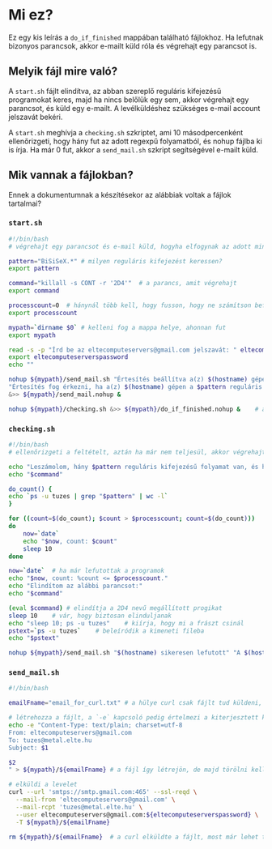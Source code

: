 # Mi ez?
Ez egy kis leírás a `do_if_finished` mappában található fájlokhoz. Ha lefutnak bizonyos parancsok, akkor e-mailt küld róla és végrehajt egy parancsot is.

## Melyik fájl mire való?
A `start.sh` fájlt elindítva, az abban szereplő reguláris kifejezésű programokat keres, majd ha nincs belőlük egy sem, akkor végrehajt egy parancsot, és küld egy e-mailt. A levélküldéshez szükséges e-mail account jelszavát bekéri.

A `start.sh` meghívja a `checking.sh` szkriptet, ami 10 másodpercenként ellenőrizgeti, hogy hány fut az adott regexpű folyamatból, és nohup fájlba ki is írja. Ha már 0 fut, akkor a `send_mail.sh` szkript segítségével e-mailt küld.

## Mik vannak a fájlokban?
Ennek a dokumentumnak a készítésekor az alábbiak voltak a fájlok tartalmai?

### `start.sh`
```bash
#!/bin/bash
# végrehajt egy parancsot és e-mail küld, hogyha elfogynak az adott minátjú programok, ehhez pedig bekér egy e-mail account jelszót

pattern="BiSiSeX.*"	# milyen reguláris kifejezést keressen?
export pattern

command="killall -s CONT -r '2D4'"	# a parancs, amit végrehajt
export command

processcount=0	# hánynál több kell, hogy fusson, hogy ne számítson befejezettnek
export processcount

mypath=`dirname $0`	# kelleni fog a mappa helye, ahonnan fut
export mypath

read -s -p "Írd be az eltecomputeservers@gmail.com jelszavát: " eltecomputeserverspassword	# bekéri a jelszót, és nem írja ki a terminálra
export eltecomputeserverspassword
echo ""

nohup ${mypath}/send_mail.sh "Értesítés beállítva a(z) $(hostname) gépen" \
"Értesítés fog érkezni, ha a(z) $(hostname) gépen a $pattern reguláris kifejezésű folyamatok száma $processcount alá csökken, és végrehajtja az alábbi parancsot:\n$command" \
&>> ${mypath}/send_mail.nohup &

nohup ${mypath}/checking.sh &>> ${mypath}/do_if_finished.nohup &	# addig fut, amíg van folyamat, de le van választva a terminálról
```

### `checking.sh`
```bash
#!/bin/bash
# ellenőrizgeti a feltételt, aztán ha már nem teljesül, akkor végrehajta a maradékot

echo "Leszámolom, hány $pattern reguláris kifejezésű folyamat van, és ha nem több, mint $processcount, levelet küldök és végrehajtom az alábbi parancsot:"
echo "$command"

do_count() {
echo `ps -u tuzes | grep "$pattern" | wc -l`
}

for ((count=$(do_count); $count > $processcount; count=$(do_count)))
do
	now=`date`
	echo "$now, count: $count"
	sleep 10
done

now=`date`	# ha már lefutottak a programok
echo "$now, count: %count <= $processcount."
echo "Elindítom az alábbi parancsot:"
echo "$command"

(eval $command)	# elindítja a 2D4 nevű megállított progikat
sleep 10	# vár, hogy biztosan elinduljanak
echo "sleep 10; ps -u tuzes"	# kiírja, hogy mi a frászt csinál
pstext=`ps -u tuzes`	# beleíródik a kimeneti fileba
echo "$pstext"

nohup ${mypath}/send_mail.sh "$(hostname) sikeresen lefutott" "A $(hostname) gépen a $pattern reguláris kifejezésű folyamatok száma $processcount alá csökkent, és végrehajtódott az alábbi parancs:\n$command\n\nTovábbi infót ad: ps -u tuzes\n${pstext}" &>> ${mypath}/send_mail.nohup &
```

### `send_mail.sh`
```bash
#!/bin/bash

emailFname="email_for_curl.txt"	# a hülye curl csak fájlt tud küldeni, szöveget nem, így bele kell írni egy fájlba a tartalmat

# létrehozza a fájlt, a `-e` kapcsoló pedig értelmezi a kiterjesztett karaktereket (újsor, tabulátor,s stb)
echo -e "Content-Type: text/plain; charset=utf-8
From: eltecomputeservers@gmail.com
To: tuzes@metal.elte.hu
Subject: $1

$2
" > ${mypath}/${emailFname}	# a fájl így létrejön, de majd törölni kell

# elküldi a levelet
curl --url 'smtps://smtp.gmail.com:465' --ssl-reqd \
  --mail-from 'eltecomputeservers@gmail.com' \
  --mail-rcpt 'tuzes@metal.elte.hu' \
  --user eltecomputeservers@gmail.com:${eltecomputeserverspassword} \
  -T ${mypath}/${emailFname}

rm ${mypath}/${emailFname}	# a curl elküldte a fájlt, most már lehet törölni
```